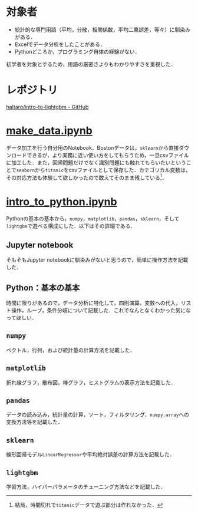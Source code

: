 # 対象者

- 統計的な専門用語（平均，分散，相関係数，平均二乗誤差，等々）に馴染みがある．
- Excelでデータ分析をしたことがある．
- Pythonどころか，プログラミング自体の経験がない．

初学者を対象とするため，用語の厳密さよりもわかりやすさを重視した．

# レポジトリ

[haltaro/intro-to-lightgbm - GitHub](https://github.com/haltaro/intro-to-lightgbm)

# [make_data.ipynb](https://github.com/haltaro/intro-to-lightgbm/blob/master/20180616.make_data.ipynb)

データ加工を行う自分用のNotebook．Bostonデータは，`sklearn`から直接ダウンロードできるが，より実務に近い使い方をしてもらうため，一旦csvファイルに加工した．また，回帰問題だけでなく識別問題にも触れてもらいたいということで`seaborn`から`titanic`をcsvファイルとして保存した．カテゴリカル変数は，その対応方法も体験して欲しかったので敢えてそのまま残している[^1]．

[^1]: 結局，時間切れで`titanic`データで遊ぶ部分は作れなかった．

# [intro_to_python.ipynb](https://github.com/haltaro/intro-to-lightgbm/blob/master/20180617.intro_to_python.ipynb)

Pythonの基本の基本から，`numpy`，`matplotlib`，`pandas`，`sklearn`，そして`lightgbm`で遊べる構成にした．以下はその詳細である．

## Jupyter notebook

そもそもJupyter notebookに馴染みがないと思うので，簡単に操作方法を記載した．

## Python：基本の基本

時間に限りがあるので，データ分析に特化して，四則演算，変数への代入，リスト操作，ループ，条件分岐について記載した．これでなんとなくわかった気になってほしい．

## `numpy`

ベクトル，行列，および統計量の計算方法を記載した．

## `matplotlib`

折れ線グラフ，散布図，棒グラフ，ヒストグラムの表示方法を記載した．

## `pandas`

データの読み込み，統計量の計算，ソート，フィルタリング，`numpy.array`への変換方法等を記載した．

## `sklearn`

線形回帰モデル`LinearRegressor`や平均絶対誤差の計算方法を記載した．

## `lightgbm`

学習方法，ハイパーパラメータのチューニング方法などを記載した．
